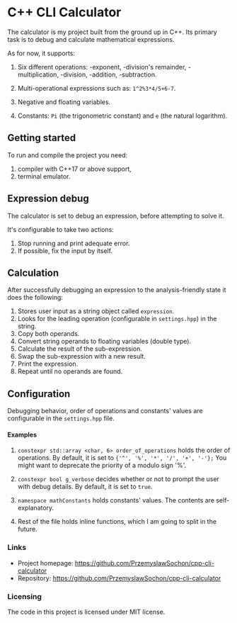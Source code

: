 # C++ CLI Calculator

The calculator is my project built from the ground up in C++.
Its primary task is to debug and calculate mathematical expressions.

As for now, it supports:

1. Six different operations:
-exponent,
-division's remainder,
-multiplication,
-division,
-addition,
-subtraction.

2. Multi-operational expressions such as: `1^2%3*4/5+6-7`.
3. Negative and floating variables.
4. Constants: `Pi` (the trigonometric constant) and `e` (the natural logarithm).


## Getting started

To run and compile the project you need:
1. compiler with C++17 or above support,
2. terminal emulator.

## Expression debug

The calculator is set to debug an expression, before attempting to solve it.

It's configurable to take two actions:
1. Stop running and print adequate error.
2. If possible, fix the input by itself.

## Calculation

After successfully debugging an expression to the analysis-friendly state it does the following:

1. Stores user input as a string object called `expression`.
2. Looks for the leading operation (configurable in `settings.hpp`) in the string.
3. Copy both operands.
4. Convert string operands to floating variables (double type).
5. Calculate the result of the sub-expression.
6. Swap the sub-expression with a new result.
7. Print the expression.
8. Repeat until no operands are found.

## Configuration

Debugging behavior, order of operations and constants' values are configurable in the `settings.hpp` file.

#### Examples

1. `constexpr std::array <char, 6>
order_of_operations` holds the order of operations.
By default, it is set to `{'^', '%', '*', '/', '+', '-'};`
You might want to deprecate the priority of a modulo sign '%'.

2. `constexpr bool g_verbose` decides whether or not to prompt the user with debug details. By default, it is set to `true`.

3. `namespace mathConstants` holds constants' values. The contents are self-explanatory.

4. Rest of the file holds inline functions, which I am going to split in the future.

### Links

- Project homepage: https://github.com/PrzemyslawSochon/cpp-cli-calculator
- Repository: https://github.com/PrzemyslawSochon/cpp-cli-calculator


### Licensing

The code in this project is licensed under MIT license.
